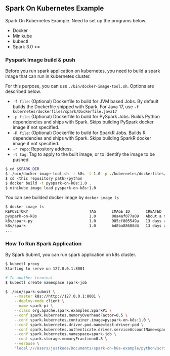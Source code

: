 ## Spark On Kubernetes Example
Spark On Kubernetes Example. Need to set up the programs below.

- Docker
- Minikube
- kubectl
- Spark 3.0 >=

### Pyspark Image build & push
Before you run spark application on kubernetes, you need to build a spark image that can run in kubernetes cluster.

For this purpose, you can use `./bin/docker-image-tool.sh`. Options are described below.

- `-f file`: (Optional) Dockerfile to build for JVM based Jobs. By default builds the Dockerfile shipped with Spark. For Java 17, use `-f kubernetes/dockerfiles/spark/Dockerfile.java17`
- `-p file`: (Optional) Dockerfile to build for PySpark Jobs. Builds Python dependencies and ships with Spark. Skips building PySpark docker image if not specified.
- `-R file`: (Optional) Dockerfile to build for SparkR Jobs. Builds R dependencies and ships with Spark. Skips building SparkR docker image if not specified.
- `-r repo`: Repository address.
- `-t tag`: Tag to apply to the built image, or to identify the image to be pushed.
```bash
$ cd $SPARK_DIR
$ ./bin/docker-image-tool.sh -r k8s -t 1.0 -p ./kubernetes/dockerfiles/spark/bindings/python/Dockerfile build
$ cd <this repository path>/python
$ docker build -t pyspark-on-k8s:1.0 .
$ minikube image load pyspark-on-k8s:1.0
```

You can see builded docker image by `docker image ls`

```bash
$ docker image ls
REPOSITORY                           TAG       IMAGE ID       CREATED         SIZE
pyspark-on-k8s                       1.0       00a4af077a09   About a minute ago   938MB
k8s/spark-py                         1.0       985cf805549a   13 days ago     938MB
k8s/spark                            1.0       bd8ba88688d4   13 days ago     601MB
...
```

### How To Run Spark Application
By Spark Submit, you can run spark application on k8s cluster.

```bash
$ kubectl proxy
Starting to serve on 127.0.0.1:8001

# In another terminal
$ kubectl create namespace spark-job

$ ./bin/spark-submit \
    --master k8s://http://127.0.0.1:8001 \
    --deploy-mode client \
    --name spark-pi \
    --class org.apache.spark.examples.SparkPi \
    --conf spark.kubernetes.memoryOverheadFactor=0.5 \
    --conf spark.kubernetes.container.image=pyspark-on-k8s:1.0 \
    --conf spark.kubernetes.driver.pod.name=test-driver-pod \
    --conf spark.kubernetes.authenticate.driver.serviceAccountName=spark-job \
    --conf spark.kubernetes.namespace=spark-job \
    --conf spark.storage.memoryFraction=0.8 \
    --verbose \
    "local:///Users/justkode/Documents/spark-on-k8s-example/python/script/01.py"
```